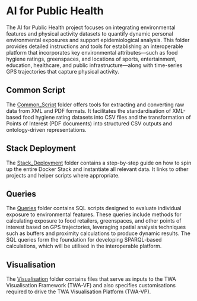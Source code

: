 # AI for Public Health

The AI for Public Health project focuses on integrating environmental features and physical activity datasets to quantify dynamic personal environmental exposures and support epidemiological analysis. This folder provides detailed instructions and tools for establishing an interoperable platform that incorporates key environmental attributes—such as food hygiene ratings, greenspaces, and locations of sports, entertainment, education, healthcare, and public infrastructure—along with time-series GPS trajectories that capture physical activity.

## Common Script
The [Common_Script] folder offers tools for extracting and converting raw data from XML and PDF formats. It facilitates the standardisation of XML-based food hygiene rating datasets into CSV files and the transformation of Points of Interest (PDF documents) into structured CSV outputs and ontology-driven representations.

## Stack Deployment
The [Stack_Deployment] folder contains a step-by-step guide on how to spin up the entire Docker Stack and instantiate all relevant data. It links to other projects and helper scripts where appropriate.

## Queries
The [Queries] folder contains SQL scripts designed to evaluate individual exposure to environmental features. These queries include methods for calculating exposure to food retailers, greenspaces, and other points of interest based on GPS trajectories, leveraging spatial analysis techniques such as buffers and proximity calculations to produce dynamic results. The SQL queries form the foundation for developing SPARQL-based calculations, which will be utilised in the interoperable platform.

## Visualisation
The [Visualisation] folder contains files that serve as inputs to the TWA Visualisation Framework (TWA-VF) and also specifies customisations required to drive the TWA Visualisation Platform (TWA-VP).

<!-- Links -->
[Common_Script]: ./AI4Healthcare_Common-Script/
[Stack_Deployment]: ./Stack_Deployment/
[Queries]: ./Queries/
[Visualisation]: ./TWA-VF/


